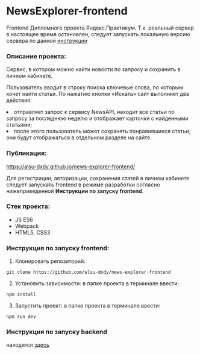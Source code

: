 # NewsExplorer-frontend
Frontend Дипломного проекта Яндекс.Практикум. Т.к. реальный сервер в настоящее время остановлен, следует запускать локальную версию сервера по данной [инструкции](https://github.com/alsu-dxdy/news-explorer-api/blob/master/README.md) 

### Описание проекта:
Cервис, в котором можно найти новости по запросу и сохранить в личном кабинете.

Пользователь вводит в строку поиска ключевые слова, по которым хочет найти статьи. По нажатию кнопки «Искать» сайт выполняет два действия:

<li> отправляет запрос к сервису NewsAPI, находит все статьи по запросу за последнюю неделю и отображает карточки с найденными статьями;
<li> после этого пользователь может сохранять понравившиеся статьи, они будут отображаться в отдельном разделе на сайте.

### Публикация:
https://alsu-dxdy.github.io/news-explorer-frontend/

Для регистрации, авторизации, сохранения статей в личном кабинете следует запускать frontend в режиме разработки согласно нижеприведенной **Инструкции по запуску frontend**.

### Стек проекта:
- JS ES6
- Webpack
- HTML5, CSS3

### Инструкция по запуску frontend:
1) Клонировать репозиторий:
```
git clone https://github.com/alsu-dxdy/news-explorer-frontend
```
2) Установить зависимости: в папке проекта в терминале ввести:
```
npm install
```
3) Запустить проект: в папке проекта в терминале ввести:
```
npm run dev
```

### Инструкция по запуску backend
находится [здесь](https://github.com/alsu-dxdy/news-explorer-api/blob/master/README.md)
